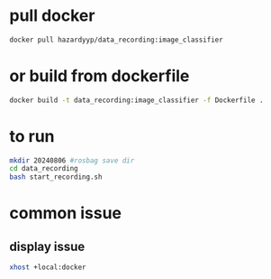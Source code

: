 # pull docker
```bash
docker pull hazardyyp/data_recording:image_classifier
```
# or build from dockerfile
```bash
docker build -t data_recording:image_classifier -f Dockerfile .
```

# to run
```bash
mkdir 20240806 #rosbag save dir
cd data_recording
bash start_recording.sh
```

# common issue
## display issue
```bash
xhost +local:docker
```
